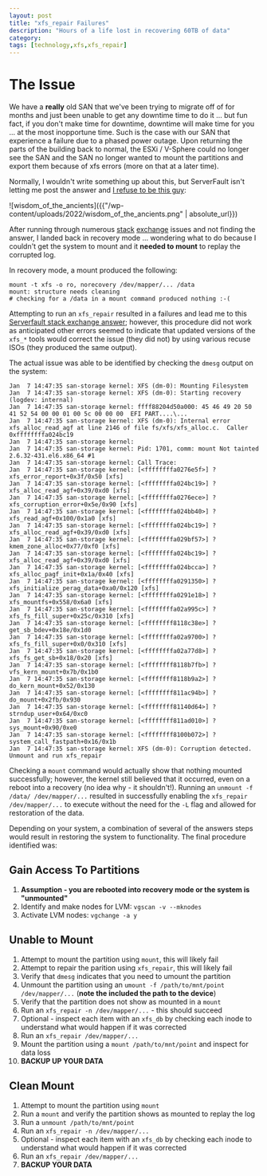 ```yaml
---
layout: post
title: "xfs_repair Failures"
description: "Hours of a life lost in recovering 60TB of data"
category: 
tags: [technology,xfs,xfs_repair]
---
```


# The Issue
We have a **really** old SAN that we've been trying to migrate off of for months and just been unable to get any downtime time to do it ... but fun fact, if you don't make time for downtime, downtime will make time for you ... at the most inopportune time. Such is the case with our SAN that experience a failure due to a phased power outage. Upon returning the parts of the building back to normal, the ESXi / V-Sphere could no longer see the SAN and the SAN no longer wanted to mount the partitions and export them because of xfs errors (more on that at a later time).

Normally, I wouldn't write something up about this, but ServerFault isn't letting me post the answer and [I refuse to be this guy][1]:

![wisdom_of_the_ancients]({{"/wp-content/uploads/2022/wisdom_of_the_ancients.png" | absolute_url}})

After running through numerous [stack][2] [exchange][3] issues and not finding the answer, I landed back in recovery mode ... wondering what to do because I couldn't get the system to mount and it **needed to mount** to replay the corrupted log.

In recovery mode, a mount produced the following:

```
mount -t xfs -o ro, norecovery /dev/mapper/... /data
mount: structure needs cleaning
# checking for a /data in a mount command produced nothing :-(
```

Attempting to run an `xfs_repair` resulted in a failures and lead me to this [Serverfault stack exchange answer][2]; however, this procedure did not work as anticipated other errors seemed to indicate that updated versions of the `xfs_*` tools would correct the issue (they did not) by using various recuse ISOs (they produced the same output).

The actual issue was able to be identified by checking the `dmesg` output on the system:
```
Jan  7 14:47:35 san-storage kernel: XFS (dm-0): Mounting Filesystem
Jan  7 14:47:35 san-storage kernel: XFS (dm-0): Starting recovery (logdev: internal)
Jan  7 14:47:35 san-storage kernel: ffff88204d50a000: 45 46 49 20 50 41 52 54 00 00 01 00 5c 00 00 00  EFI PART....\...
Jan  7 14:47:35 san-storage kernel: XFS (dm-0): Internal error xfs_alloc_read_agf at line 2146 of file fs/xfs/xfs_alloc.c.  Caller 0xffffffffa024bc19
Jan  7 14:47:35 san-storage kernel: 
Jan  7 14:47:35 san-storage kernel: Pid: 1701, comm: mount Not tainted 2.6.32-431.el6.x86_64 #1
Jan  7 14:47:35 san-storage kernel: Call Trace:
Jan  7 14:47:35 san-storage kernel: [<ffffffffa0276e5f>] ? xfs_error_report+0x3f/0x50 [xfs]
Jan  7 14:47:35 san-storage kernel: [<ffffffffa024bc19>] ? xfs_alloc_read_agf+0x39/0xd0 [xfs]
Jan  7 14:47:35 san-storage kernel: [<ffffffffa0276ece>] ? xfs_corruption_error+0x5e/0x90 [xfs]
Jan  7 14:47:35 san-storage kernel: [<ffffffffa024bb40>] ? xfs_read_agf+0x100/0x1a0 [xfs]
Jan  7 14:47:35 san-storage kernel: [<ffffffffa024bc19>] ? xfs_alloc_read_agf+0x39/0xd0 [xfs]
Jan  7 14:47:35 san-storage kernel: [<ffffffffa029bf57>] ? kmem_zone_alloc+0x77/0xf0 [xfs]
Jan  7 14:47:35 san-storage kernel: [<ffffffffa024bc19>] ? xfs_alloc_read_agf+0x39/0xd0 [xfs]
Jan  7 14:47:35 san-storage kernel: [<ffffffffa024bcca>] ? xfs_alloc_pagf_init+0x1a/0x40 [xfs]
Jan  7 14:47:35 san-storage kernel: [<ffffffffa0291350>] ? xfs_initialize_perag_data+0xa0/0x120 [xfs]
Jan  7 14:47:35 san-storage kernel: [<ffffffffa0291e18>] ? xfs_mountfs+0x558/0x6a0 [xfs]
Jan  7 14:47:35 san-storage kernel: [<ffffffffa02a995c>] ? xfs_fs_fill_super+0x25c/0x310 [xfs]
Jan  7 14:47:35 san-storage kernel: [<ffffffff8118c38e>] ? get_sb_bdev+0x18e/0x1d0
Jan  7 14:47:35 san-storage kernel: [<ffffffffa02a9700>] ? xfs_fs_fill_super+0x0/0x310 [xfs]
Jan  7 14:47:35 san-storage kernel: [<ffffffffa02a77d8>] ? xfs_fs_get_sb+0x18/0x20 [xfs]
Jan  7 14:47:35 san-storage kernel: [<ffffffff8118b7fb>] ? vfs_kern_mount+0x7b/0x1b0
Jan  7 14:47:35 san-storage kernel: [<ffffffff8118b9a2>] ? do_kern_mount+0x52/0x130
Jan  7 14:47:35 san-storage kernel: [<ffffffff811ac94b>] ? do_mount+0x2fb/0x930
Jan  7 14:47:35 san-storage kernel: [<ffffffff81140d64>] ? strndup_user+0x64/0xc0
Jan  7 14:47:35 san-storage kernel: [<ffffffff811ad010>] ? sys_mount+0x90/0xe0
Jan  7 14:47:35 san-storage kernel: [<ffffffff8100b072>] ? system_call_fastpath+0x16/0x1b
Jan  7 14:47:35 san-storage kernel: XFS (dm-0): Corruption detected. Unmount and run xfs_repair
```

Checking a `mount` command would actually show that nothing mounted successfully; however, the kernel still believed that it occurred, even on a reboot into a recovery (no idea why - it shouldn't!). Running an `unmount -f /data/ /dev/mapper/...` resulted in successfully enabling the `xfs_repair /dev/mapper/...` to execute without the need for the `-L` flag and allowed for restoration of the data.

Depending on your system, a combination of several of the answers steps would result in restoring the system to functionality. The final procedure identified was:

## Gain Access To Partitions
 1. **Assumption - you are rebooted into recovery mode or the system is "unmounted"**
 2. Identify and make nodes for LVM: `vgscan -v --mknodes` 
 3. Activate LVM nodes: `vgchange -a y`

## Unable to Mount
 1. Attempt to mount the partition using `mount`, this will likely fail
 2. Attempt to repair the parition using `xfs_repair`, this will likely fail
 3. Verify that `dmesg` indicates that you need to umount the partition
 4. Unmount the partition using an `umount -f /path/to/mnt/point /dev/mapper/...` (**note the included the path to the device**)
 5. Verify that the partition does not show as mounted in a `mount`
 6. Run an `xfs_repair -n /dev/mapper/...` - this should succeed
 7. Optional - inspect each item with an `xfs_db` by checking each inode to understand what would happen if it was corrected
 8. Run an `xfs_repair /dev/mapper/...`
 9. Mount the partition using a `mount /path/to/mnt/point` and inspect for data loss
 10. **BACKUP UP YOUR DATA**
 

## Clean Mount
 1. Attempt to mount the partition using `mount`
 2. Run a `mount` and verify the partition shows as mounted to replay the log
 3. Run a `unmount /path/to/mnt/point`
 4. Run an `xfs_repair -n /dev/mapper/...`
 5. Optional - inspect each item with an `xfs_db` by checking each inode to understand what would happen if it was corrected
 6. Run an `xfs_repair /dev/mapper/...`
 7. **BACKUP YOUR DATA**


  [1]: https://xkcd.com/979/
  [2]: https://serverfault.com/a/834853
  [3]: https://superuser.com/a/430719/311569